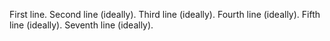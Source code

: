 First line.
Second line (ideally).
Third line (ideally).
Fourth line (ideally).
Fifth line (ideally).
Seventh line (ideally).
